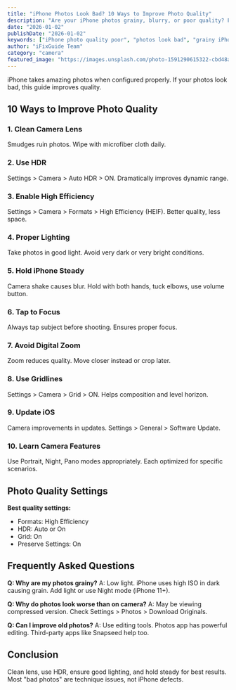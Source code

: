 ```yaml
---
title: "iPhone Photos Look Bad? 10 Ways to Improve Photo Quality"
description: "Are your iPhone photos grainy, blurry, or poor quality? Fix image quality issues and take better photos with our guide."
date: "2026-01-02"
publishDate: "2026-01-02"
keywords: ["iPhone photo quality poor", "photos look bad", "grainy iPhone photos", "improve photo quality", "better iPhone photos"]
author: "iFixGuide Team"
category: "camera"
featured_image: "https://images.unsplash.com/photo-1591290615322-cbd48abf7ae3?w=1200&q=80"
---
```


iPhone takes amazing photos when configured properly. If your photos look bad, this guide improves quality.

## 10 Ways to Improve Photo Quality

### 1. Clean Camera Lens
Smudges ruin photos. Wipe with microfiber cloth daily.

### 2. Use HDR
Settings > Camera > Auto HDR > ON. Dramatically improves dynamic range.

### 3. Enable High Efficiency
Settings > Camera > Formats > High Efficiency (HEIF). Better quality, less space.

### 4. Proper Lighting
Take photos in good light. Avoid very dark or very bright conditions.

### 5. Hold iPhone Steady
Camera shake causes blur. Hold with both hands, tuck elbows, use volume button.

### 6. Tap to Focus
Always tap subject before shooting. Ensures proper focus.

### 7. Avoid Digital Zoom
Zoom reduces quality. Move closer instead or crop later.

### 8. Use Gridlines
Settings > Camera > Grid > ON. Helps composition and level horizon.

### 9. Update iOS
Camera improvements in updates. Settings > General > Software Update.

### 10. Learn Camera Features
Use Portrait, Night, Pano modes appropriately. Each optimized for specific scenarios.

## Photo Quality Settings

**Best quality settings:**
- Formats: High Efficiency
- HDR: Auto or On
- Grid: On
- Preserve Settings: On

## Frequently Asked Questions

**Q: Why are my photos grainy?**
A: Low light. iPhone uses high ISO in dark causing grain. Add light or use Night mode (iPhone 11+).

**Q: Why do photos look worse than on camera?**
A: May be viewing compressed version. Check Settings > Photos > Download Originals.

**Q: Can I improve old photos?**
A: Use editing tools. Photos app has powerful editing. Third-party apps like Snapseed help too.

## Conclusion
Clean lens, use HDR, ensure good lighting, and hold steady for best results. Most "bad photos" are technique issues, not iPhone defects.
